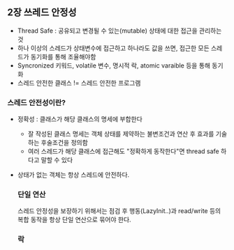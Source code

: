 ## 2장 쓰레드 안정성

- Thread Safe : 공유되고 변경될 수 있는(mutable) 상태에 대한 접근을 관리하는 것
- 하나 이상의 스레드가 상태변수에 접근하고 하나라도 값을 쓰면, 접근한 모든 스레드가 동기화를 통해 조율해야함
- Syncronized 키워드, volatile 변수, 명시적 락, atomic varaible 등을 통해 동기화
- 스레드 안전한 클래스 != 스레드 안전한 프로그램


### 스레드 안전성이란?

- 정확성 : 클래스가 해당 클래스의 명세에 부합한다
  - 잘 작성된 클래스 명세는 객체 상태를 제약하는 불변조건과 연산 후 효과를 기술하는 후술조건을 정의함
  - 여러 스레드가 해당 클래스에 접근해도  "정확하게 동작한다"면 thread safe 하다고 말할 수 있다
- 상태가 없는 객체는 항상 스레드에 안전하다.


  ### 단일 연산

  스레드 안정성을 보장하기 위해서는 점검 후 행동(LazyInit..)과 read/write 등의 복합 동작을 항상 단일 연산으로 묶어야 한다.

  ### 락
